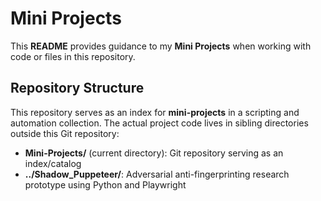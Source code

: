 # Mini Projects 
This **README** provides guidance to my **Mini Projects** when working with code or files in this repository.

## Repository Structure

This repository serves as an index for **mini-projects** in a scripting and automation collection. The actual project code lives in sibling directories outside this Git repository:

- **Mini-Projects/** (current directory): Git repository serving as an index/catalog
- **../Shadow_Puppeteer/**: Adversarial anti-fingerprinting research prototype using Python and Playwright
